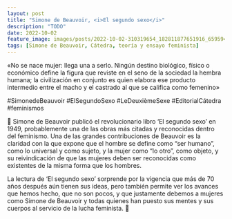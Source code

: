 ```yaml
---
layout: post
title: "Simone de Beauvoir, <i>El segundo sexo</i>"
description: "TODO"
date: 2022-10-02
feature_image: images/posts/2022-10-02-310319654_182811877651916_6595947685963992955_n_17913285542630826.webp
tags: [Simone de Beauvoir, Cátedra, teoría y ensayo feminista]
---
```


«No se nace mujer: llega una a serlo. Ningún destino biológico, físico o económico define la figura que reviste en el seno de la sociedad la hembra humana; la civilización en conjunto es quien elabora ese producto intermedio entre el macho y el castrado al que se califica como femenino»
<!--more-->

#SimonedeBeauvoir #ElSegundoSexo #LeDeuxièmeSexe #EditorialCátedra #feminismos

🍂 Simone de Beauvoir publicó el revolucionario libro ‘El segundo sexo’ en 1949, probablemente una de las obras más citadas y reconocidas dentro del feminismo. Una de las grandes contribuciones de Beauvoir es la claridad con la que expone que el hombre se define como “ser humano”, como lo universal y como sujeto, y la mujer como “lo otro”, como objeto, y su reivindicación de que las mujeres deben ser reconocidas como existentes de la misma forma que los hombres. 

La lectura de ‘El segundo sexo’ sorprende por la vigencia que más de 70 años después aún tienen sus ideas, pero también permite ver los avances que hemos hecho, que no son pocos, y que justamente debemos a mujeres como Simone de Beauvoir y todas quienes han puesto sus mentes y sus cuerpos al servicio de la lucha feminista. 🍂
